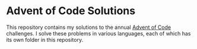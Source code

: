 # Advent of Code Solutions
This repository contains my solutions to the annual [Advent of Code](https://adventofcode.com) challenges. I solve these problems in various languages, each of which has its own folder in this repository.